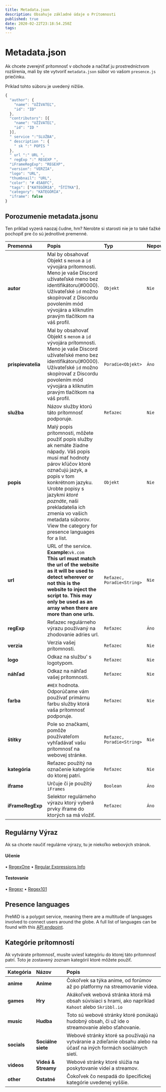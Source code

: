 ```yaml
---
title: Metadata.json
description: Obsahuje základné údaje o Prítomnosti
published: true
date: 2020-02-22T23:18:54.250Z
tags:
---
```


# Metadata.json

Ak chcete zverejniť prítomnosť v obchode a načítať ju prostredníctvom rozšírenia, mali by ste vytvoriť `metadata.json` súbor vo vašom `presence.js` priečinku.

Príklad tohto súboru je uvedený nižšie.

```javascript
{
  "author": {
    "name": "UŽÍVATEĽ",
    "id": "ID"
  },
  "contributors": [{
    "name": "UŽÍVATEĽ",
    "id": "ID "
  }],
  " service ":"SLUŽBA",
  " description ": {
    " sk ":" POPIS "
  },
  " url ":" URL ",
  " regExp ":" REGEXP ",
  "iFrameRegExp": "REGEXP",
  "version": "VERZIA",
  "logo": "URL",
  "thumbnail": "URL",
  "color": "# 45A8FC",
  "tags": ["KATEGÓRIA", "ŠTÍTKA"],
  "category": "KATEGÓRIA",
  "iframe": false
}
```

## Porozumenie metadata.jsonu

Ten príklad vyzerá naozaj čudne, hm? Nerobte si starosti nie je to také ťažké pochopiť pre čo sú jednotlivé premenné.

<table>
  <thead>
    <tr>
      <th style="text-align:left">Premenná</th>
      <th style="text-align:left">Popis</th>
      <th style="text-align:left">Typ</th>
      <th style="text-align:left">Nepovinné</th>
    </tr>
  </thead>
  <tbody>
    <tr>
      <td style="text-align:left"><b>autor</b>
      </td>
      <td style="text-align:left">Mal by obsahovať Objekt s <code>menom</code> a <code>id</code> vývojára prítomnosti. Meno je vaše Discord užívateľské meno bez identifikátoru(#0000). Užívateľské <code>id</code> možno skopírovať z Discordu povolením mód vývojára         a kliknutím pravým tlačítkom na váš profil.</td>
      <td style="text-align:left"><code>Objekt</code>
      </td>
      <td style="text-align:left"><code>Nie</code>
      </td>
    </tr>
    <tr>
      <td style="text-align:left"><b>prispievatelia</b>
      </td>
      <td style="text-align:left">Mal by obsahovať Objekt s <code>menom</code> a <code>id</code> vývojára prítomnosti. Meno je vaše Discord užívateľské meno bez identifikátoru(#0000). Užívateľské <code>id</code> možno skopírovať z Discordu povolením mód vývojára         a kliknutím pravým tlačítkom na váš profil.</td>
      <td style="text-align:left"><code>Poradie&lt;Objekt&gt;</code>
      </td>
      <td style="text-align:left"><code>Áno</code>
      </td>
    </tr>
    <tr>
      <td style="text-align:left"><b>služba</b>
      </td>
      <td style="text-align:left">Názov služby ktorú táto prítomnosť podporuje.</td>
      <td style="text-align:left"><code>Reťazec</code>
      </td>
      <td style="text-align:left"><code>Nie</code>
      </td>
    </tr>
    <tr>
      <td style="text-align:left"><b>popis</b>
      </td>
      <td style="text-align:left">Malý popis prítomnosti, môžete použiť popis služby        ak nemáte žiadne nápady. Váš popis musí mať hodnoty párov kľúčov ktoré označujú jazyk, a popis v tom konkrétnom jazyku. Urobte popisy s jazykmi <i>ktoré poznáte</i>, naši prekladatelia ich zmenia vo vašich metadata súborov. View the category for presence languages for a list. </td>
      <td style="text-align:left"><code>Objekt</code>
      </td>
      <td style="text-align:left"><code>Nie</code>
      </td>
    </tr>
    <tr>
      <td style="text-align:left"><b>url</b>
      </td>
      <td style="text-align:left">URL of the service.<br><b>Example:</b><code>vk.com</code><br>
        <b>This url must match the url of the website as it will be used to detect wherever or not this is the website to inject the script to. This may only be used as an array when there are more than one urls.</b>
      </td>
      <td style="text-align:left"><code>Reťazec, Poradie&lt;String&gt;</code>
      </td>
      <td style="text-align:left"><code>Nie</code>
      </td>
    </tr>
    <tr>
      <td style="text-align:left"><b>regExp</b>
      </td>
      <td style="text-align:left">Reťazec regulárneho výrazu používaný na zhodovanie adries url.</td>
      <td style="text-align:left"><code>Reťazec</code>
      </td>
      <td style="text-align:left"><code>Áno</code>
      </td>
    </tr>
    <tr>
      <td style="text-align:left"><b>verzia</b>
      </td>
      <td style="text-align:left">Verzia vašej prítomnosti.</td>
      <td style="text-align:left"><code>Reťazec</code>
      </td>
      <td style="text-align:left"><code>Nie</code>
      </td>
    </tr>
    <tr>
      <td style="text-align:left"><b>logo</b>
      </td>
      <td style="text-align:left">Odkaz na službu&apos; s logotypom.</td>
      <td style="text-align:left"><code>Reťazec</code>
      </td>
      <td style="text-align:left"><code>Nie</code>
      </td>
    </tr>
    <tr>
      <td style="text-align:left"><b>náhľad</b>
      </td>
      <td style="text-align:left">Odkaz na náhľad vašej prítomnosti.</td>
      <td style="text-align:left"><code>Reťazec</code>
      </td>
      <td style="text-align:left"><code>Nie</code>
      </td>
    </tr>
    <tr>
      <td style="text-align:left"><b>farba</b>
      </td>
      <td style="text-align:left"><code>#HEX</code> hodnota. Odporúčame vám používať primárnu farbu služby        ktorá vaša prítomnosť podporuje.</td>
      <td style="text-align:left"><code>Reťazec</code>
      </td>
      <td style="text-align:left"><code>Nie</code>
      </td>
    </tr>
    <tr>
      <td style="text-align:left"><b>štítky</b>
      </td>
      <td style="text-align:left">Pole so značkami, pomôže používateľom vyhľadávať vašu prítomnosť na webovej stránke.</td>
      <td
      style="text-align:left"><code>Reťazec, Poradie&lt;String&gt;</code>
        </td>
      <td style="text-align:left"><code>Nie</code>
      </td>
    </tr>
    <tr>
      <td style="text-align:left"><b>kategória</b>
      </td>
      <td style="text-align:left">Reťazec použitý na označenie kategórie do ktorej patrí.</td>
      <td style="text-align:left"><code>Reťazec</code>
      </td>
      <td style="text-align:left"><code>Nie</code>
      </td>
    </tr>
    <tr>
      <td style="text-align:left"><b>iframe</b>
      </td>
      <td style="text-align:left">Určuje či je použitý <code>iFrames</code></td>
      <td style="text-align:left"><code>Boolean</code>
      </td>
      <td style="text-align:left"><code>Áno</code>
      </td>
    </tr>
    <tr>
      <td style="text-align:left"><b>iFrameRegExp</b>
      </td>
      <td style="text-align:left">Selektor regulárneho výrazu ktorý vyberá prvky iframe do ktorých sa má vložiť.</td>
      <td style="text-align:left"><code>Reťazec</code>
      </td>
      <td style="text-align:left"><code>Áno</code>
      </td>
    </tr>
  </tbody>
</table>

## Regulárny Výraz

Ak sa chcete naučiť regulárne výrazy, tu je niekoľko webových stránok.

#### Učenie

• [RegexOne](https://regexone.com/) • [Regular Expressions Info](https://www.regular-expressions.info/tutorial.html)

#### Testovanie

• [Regexr](https://regexr.com/) • [Regex101](https://regex101.com/)

## Presence languages

PreMiD is a polygot service, meaning there are a multitude of languages involved to connect users around the globe. A full list of languages can be found with this [API endpoint](https://api.premid.app/v2/langFile/list).

## Kategórie prítomností

Ak vytvárate prítomnosť, musíte uviesť kategóriu do ktorej táto prítomnosť patrí. Toto je zostavený zoznam kategórií ktoré môžete použiť.

<table>
  <thead>
    <tr>
      <th style="text-align:left">Kategória</th>
      <th style="text-align:left">Názov</th>
      <th style="text-align:left">Popis</th>
    </tr>
  </thead>
  <tbody>
    <tr>
      <td style="text-align:left"><b>anime</b></td>
      <td style="text-align:left"><b>Anime</b></td>
      <td style="text-align:left">Čokoľvek sa týka anime, od forúmov až po platformy na streamovanie videa.</td>
      </td>
    </tr>
    <tr>
      <td style="text-align:left"><b>games</b></td>
    <td style="text-align:left"><b>Hry</b></td>
      <td style="text-align:left">Akákoľvek webová stránka ktorá má obsah súvisiaci s hrami, ako napríklad <code>Kahoot</code> alebo <code>Skribbl.io</code></td>
      </td>
    </tr>
    <tr>
      <td style="text-align:left"><b>music</b></td>
    <td style="text-align:left"><b>Hudba</b></td>
      <td style="text-align:left">Toto sú webové stránky ktoré ponúkajú hudobný obsah, či už ide o streamovanie alebo sťahovanie.</td>
      </td>
    </tr>
    <tr>
      <td style="text-align:left"><b>socials</b></td>
        <td style="text-align:left"><b>Sociálne siete</b></td>
      <td style="text-align:left">Webové stránky ktoré sa používajú na vytváranie a zdieľanie obsahu alebo na účasť na iných formách sociálnych sietí.</td>
      </td>
    </tr>
    <tr>
      <td style="text-align:left"><b>videos</b></td>
        <td style="text-align:left"><b>Videá & Streamy</b></td>
      <td style="text-align:left">Webové stránky ktoré slúžia na poskytovanie videí a streamov.</td>
      </td>
    </tr>
    <tr>
      <td style="text-align:left"><b>other</b></td>
    <td style="text-align:left"><b>Ostatné</b></td>
      <td style="text-align:left">Čokoľvek čo nespadá do špecifickej kategórie uvedenej vyššie.</td>
      </td>
    </tr>
  </tbody>
</table>